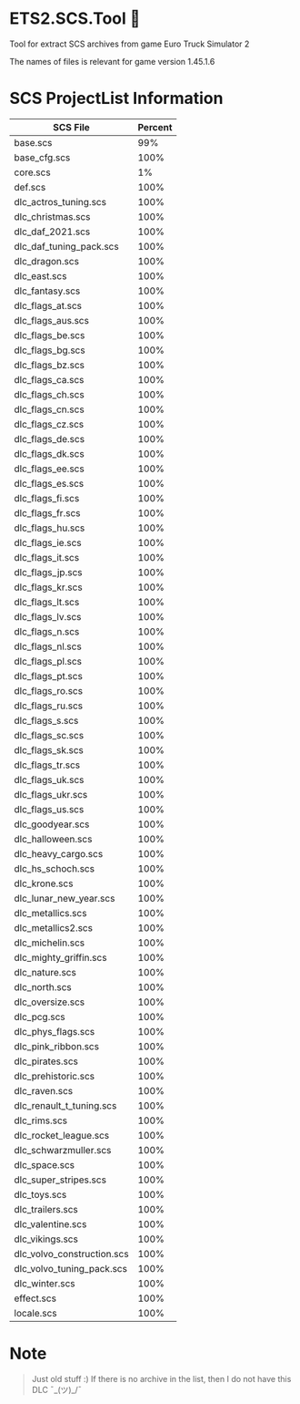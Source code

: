 # ETS2.SCS.Tool :see_no_evil:
Tool for extract SCS archives from game Euro Truck Simulator 2

The names of files is relevant for game version 1.45.1.6

# SCS ProjectList Information

| SCS File   | Percent |
|---      |--- |
| base.scs | 99% |
| base_cfg.scs | 100% |
| core.scs | 1% |
| def.scs | 100% |
| dlc_actros_tuning.scs | 100% |
| dlc_christmas.scs | 100% |
| dlc_daf_2021.scs | 100% |
| dlc_daf_tuning_pack.scs | 100% |
| dlc_dragon.scs | 100% |
| dlc_east.scs | 100% |
| dlc_fantasy.scs | 100% |
| dlc_flags_at.scs | 100% |
| dlc_flags_aus.scs | 100% |
| dlc_flags_be.scs | 100% |
| dlc_flags_bg.scs | 100% |
| dlc_flags_bz.scs | 100% |
| dlc_flags_ca.scs | 100% |
| dlc_flags_ch.scs | 100% |
| dlc_flags_cn.scs | 100% |
| dlc_flags_cz.scs | 100% |
| dlc_flags_de.scs | 100% |
| dlc_flags_dk.scs | 100% |
| dlc_flags_ee.scs | 100% |
| dlc_flags_es.scs | 100% |
| dlc_flags_fi.scs | 100% |
| dlc_flags_fr.scs | 100% |
| dlc_flags_hu.scs | 100% |
| dlc_flags_ie.scs | 100% |
| dlc_flags_it.scs | 100% |
| dlc_flags_jp.scs | 100% |
| dlc_flags_kr.scs | 100% |
| dlc_flags_lt.scs | 100% |
| dlc_flags_lv.scs | 100% |
| dlc_flags_n.scs | 100% |
| dlc_flags_nl.scs | 100% |
| dlc_flags_pl.scs | 100% |
| dlc_flags_pt.scs | 100% |
| dlc_flags_ro.scs | 100% |
| dlc_flags_ru.scs | 100% |
| dlc_flags_s.scs | 100% |
| dlc_flags_sc.scs | 100% |
| dlc_flags_sk.scs | 100% |
| dlc_flags_tr.scs | 100% |
| dlc_flags_uk.scs | 100% |
| dlc_flags_ukr.scs | 100% |
| dlc_flags_us.scs | 100% |
| dlc_goodyear.scs | 100% |
| dlc_halloween.scs | 100% |
| dlc_heavy_cargo.scs | 100% |
| dlc_hs_schoch.scs | 100% |
| dlc_krone.scs | 100% |
| dlc_lunar_new_year.scs | 100% |
| dlc_metallics.scs | 100% |
| dlc_metallics2.scs | 100% |
| dlc_michelin.scs | 100% |
| dlc_mighty_griffin.scs | 100% |
| dlc_nature.scs | 100% |
| dlc_north.scs | 100% |
| dlc_oversize.scs | 100% |
| dlc_pcg.scs | 100% |
| dlc_phys_flags.scs | 100% |
| dlc_pink_ribbon.scs | 100% |
| dlc_pirates.scs | 100% |
| dlc_prehistoric.scs | 100% |
| dlc_raven.scs | 100% |
| dlc_renault_t_tuning.scs | 100% |
| dlc_rims.scs | 100% |
| dlc_rocket_league.scs | 100% |
| dlc_schwarzmuller.scs | 100% |
| dlc_space.scs | 100% |
| dlc_super_stripes.scs | 100% |
| dlc_toys.scs | 100% |
| dlc_trailers.scs | 100% |
| dlc_valentine.scs | 100% |
| dlc_vikings.scs | 100% |
| dlc_volvo_construction.scs | 100% |
| dlc_volvo_tuning_pack.scs | 100% |
| dlc_winter.scs | 100% |
| effect.scs | 100% |
| locale.scs | 100% |

# Note
> Just old stuff :)
> If there is no archive in the list, then I do not have this DLC ¯\_(ツ)_/¯